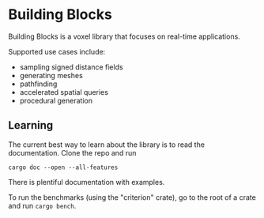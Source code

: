 # Building Blocks

Building Blocks is a voxel library that focuses on real-time applications.

Supported use cases include:

- sampling signed distance fields
- generating meshes
- pathfinding
- accelerated spatial queries
- procedural generation

## Learning

The current best way to learn about the library is to read the documentation.
Clone the repo and run

```
cargo doc --open --all-features
```

There is plentiful documentation with examples.

To run the benchmarks (using the "criterion" crate), go to the root of a crate and run `cargo bench`.
